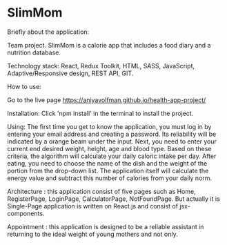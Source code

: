 # SlimMom
Briefly about the application:

Team project.
SlimMom is a calorie app that includes a food diary and a nutrition database.

Technology stack: React, Redux Toolkit, HTML, SASS, JavaScript, Adaptive/Responsive design, REST API, GIT.

How to use:

Go to the live page https://aniyavolfman.github.io/health-app-project/

Installation: Click 'npm install' in the terminal to install the project.

Using: The first time you get to know the application, you must log in by entering your email address and creating a password. Its reliability will be indicated by a orange beam under the input. Next, you need to enter your сurrent end desired weight, height, age and blood type. Based on these criteria, the algorithm will calculate your daily caloric intake per day. After eating, you need to choose the name of the dish and the weight of the portion from the drop-down list. The application itself will calculate the energy value and subtract this number of calories from your daily norm.

Architecture : this application consist of five pages such as Home, RegisterPage, LoginPage, CalculatorPage, NotFoundPage. But actually it is Single-Page application is written on React.js and consist of jsx-components.

Appointment : this application is designed to be a reliable assistant in returning to the ideal weight of young mothers and not only.
